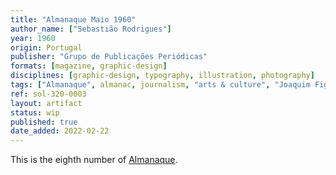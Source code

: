 ```yaml
---
title: "Almanaque Maio 1960"
author_name: ["Sebastião Rodrigues"]
year: 1960
origin: Portugal
publisher: "Grupo de Publicações Periódicas"
formats: [magazine, graphic-design]
disciplines: [graphic-design, typography, illustration, photography]
tags: ["Almanaque", almanac, journalism, "arts & culture", "Joaquim Figueiredo Magalhães"]
ref: sol-320-0003
layout: artifact
status: wip
published: true
date_added: 2022-02-22
---
```


<p>This is the eighth number of <a class="text cat-link publisher" href="/tags/almanaque/">Almanaque</a>.</p>
